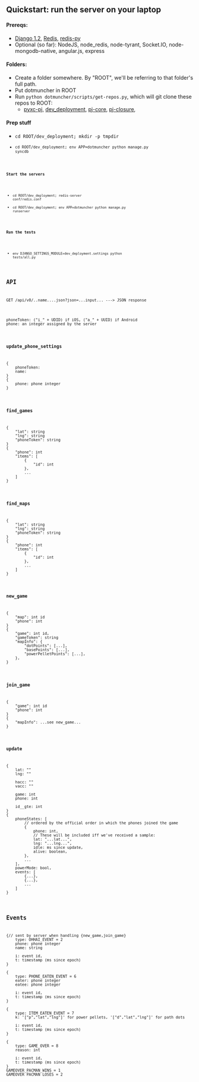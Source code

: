 ## Quickstart: run the server on your laptop

#### Prereqs:

* [Django 1.2](#TODO), [Redis](#TODO), [redis-py](http://github.com/andymccurdy/redis-py)
* Optional (so far): NodeJS, node\_redis, node-tyrant, Socket.IO, node-mongodb-native, angular.js, express

#### Folders:

* Create a folder somewhere. By "ROOT", we'll be referring to that folder's full path.
* Put dotmuncher in ROOT
* Run <code>python dotmuncher/scripts/get-repos.py</code>, which will git clone these repos to ROOT:
    * [pyxc-pj](http://github.com/andrewschaaf/pyxc-pj), [dev_deployment](http://github.com/andrewschaaf/dev_deployment), [pj-core](http://github.com/andrewschaaf/pj-core), [pj-closure](http://github.com/andrewschaaf/pj-closure),

#### Prep stuff

* <code>cd ROOT/dev_deployment; mkdir -p tmpdir
* <code>cd ROOT/dev_deployment; env APP=dotmuncher python manage.py syncdb

#### Start the servers

* <code>cd ROOT/dev_deployment; redis-server conf/redis.conf</code>
* <code>cd ROOT/dev_deployment; env APP=dotmuncher python manage.py runserver</code>

#### Run the tests

* <code>env DJANGO\_SETTINGS\_MODULE=dev\_deployment.settings python tests/all.py</code>

## API

<pre>GET /api/v0/..name....json?json=...input... ---> JSON response</pre>

<pre>phoneToken: ("i_" + UDID) if iOS, ("a_" + UUID) if Android
phone: an integer assigned by the server</pre>


### update\_phone\_settings

<pre>{
    phoneToken:
    name:
}
{
    phone: phone integer
}</pre>

### find_games

<pre>{
    "lat": string
    "lng": string
    "phoneToken": string
}
{
    "phone": int
    "items": [
        {
            "id": int
        },
        ...
    ]
}</pre>

### find_maps

<pre>{
    "lat": string
    "lng": string
    "phoneToken": string
}
{
    "phone": int
    "items": [
        {
            "id": int
        },
        ...
    ]
}</pre>


### new_game
<pre>{
    "map": int id
    "phone": int
}
{
    "game": int id,
    "gameToken": string
    "mapInfo": {
        "dotPoints": [...],
        "basePoints": [...],
        "powerPelletPoints": [...],
    },
}</pre>

### join_game
<pre>{
    "game": int id
    "phone": int
}
{
    "mapInfo": ...see new_game...
}</pre>

### update

<pre>{
    lat: ""
    lng: ""

    hacc: ""
    vacc: ""

    game: int
    phone: int

    id__gte: int
}
{
    phoneStates: [
        // ordered by the official order in which the phones joined the game
        {
            phone: int,
            // These will be included iff we've received a sample:
            lat: "...lat...",
            lng: "...lng...",
            idle: ms since update,
            alive: boolean,
        },
        ...
    ],
    powerMode: bool,
    events: [
        {...},
        {...},
        ...
    ]
}</pre>

## Events

<pre>{// sent by server when handling {new_game,join_game}
    type: OHHAI_EVENT = 2
    phone: phone integer
    name: string

    i: event id,
    t: timestamp (ms since epoch)
}

{
    type: PHONE_EATEN_EVENT = 6
    eater: phone integer
    eatee: phone integer

    i: event id,
    t: timestamp (ms since epoch)
}

{
    type: ITEM_EATEN_EVENT = 7
    k: '["p","lat","lng"]' for power pellets, '["d","lat","lng"]' for path dots

    i: event id,
    t: timestamp (ms since epoch)
}

{
    type: GAME_OVER = 8
    reason: int

    i: event id,
    t: timestamp (ms since epoch)
}
GAMEOVER_PACMAN_WINS = 1
GAMEOVER_PACMAN_LOSES = 2</pre>
